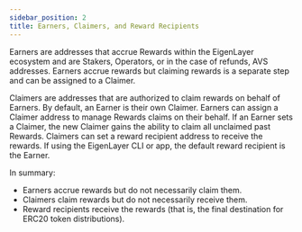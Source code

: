 ```yaml
---
sidebar_position: 2
title: Earners, Claimers, and Reward Recipients
---
```


Earners are addresses that accrue Rewards within the EigenLayer ecosystem and are Stakers, Operators, or in the case of refunds,
AVS addresses. Earners accrue rewards but claiming rewards is a separate step and can be assigned to a Claimer.

Claimers are addresses that are authorized to claim rewards on behalf of Earners. By default, an Earner is their own Claimer. 
Earners can assign a Claimer address to manage Rewards claims on their behalf. If an Earner sets a Claimer, the new Claimer 
gains the ability to claim all unclaimed past Rewards. Claimers can set a reward recipient address to receive the rewards. If 
using the EigenLayer CLI or app, the default reward recipient is the Earner.

In summary:

* Earners accrue rewards but do not necessarily claim them.
* Claimers claim rewards but do not necessarily receive them.
* Reward recipients receive the rewards (that is, the final destination for ERC20 token distributions).